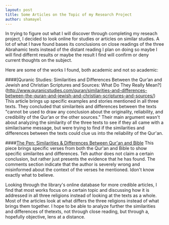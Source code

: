 ```yaml
---
layout: post
title: Some Articles on the Topic of my Research Project
author: shamayel
---
```


In trying to figure out what I will discover through completing  my reseach project, I decided to look online for studies or articles on similar studies. A lot of what I have found bases its conclusions on close readings of the three Abrahamic texts instead of the distant reading I plan on doing so maybe I will find differnt results or maybe the result I find will confirm or deny current thoughts on the subject. 

Here are some of the works I found, both academic and not so academic:

####[Quranic Studies: Similarities and Differences Between the Qur’an and Jewish and Christian Scriptures and Sources: What Do They Really Mean?] (http://www.quranicstudies.com/quran/similarities-and-differences-between-the-quran-and-jewish-and-christian-scriptures-and-sources/)
This article brings up specific examples and stories mentioned in all three texts. They concluded that similariteis and differences between the texts "cannot be used to draw any conclusion about the originality, reliability, and credibility of the Qur’an or the other sources." Their main argument wasn't about analyzing the similarity of the three texts to see if they all came with a similar/same message, but were trying to find if the similarities and differences between the texts could clue us into the reliability of the Qur'an.

####[The Pen: Similarities & Differences Between Qur'an and Bible](http://www.thepenmagazine.net/similarities-differences-between-qur-an-and-bible/)
This piece brings specific verses from both the Qur'an and Bible to show specific similarites and differences. Teh author does not claim a certain conclusion, but rather just presents the evidence that he has found. The comments section indicate that the author is severely wrong and misinformed about the context of the verses he mentioned. Idon't know exactly what to believe.

Looking through the library's online database for more credible articles, I find that most works focus on a certain topic and discussing how it is addressed in all three religions instead of looking at the texts as a whole. Most of the articles look at what differs the three religions instead of what brings them together. I hope to be able to analyze further the similarities and differences of thetexts, not through close reading, but through a, hopefully objective, lens at a distance. 
